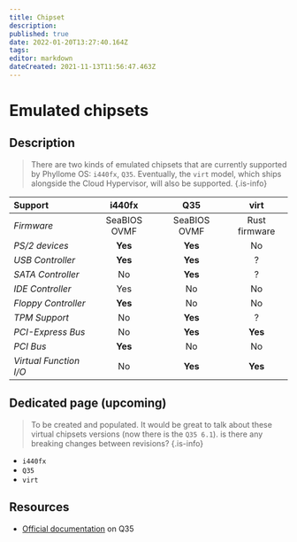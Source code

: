 ```yaml
---
title: Chipset
description: 
published: true
date: 2022-01-20T13:27:40.164Z
tags: 
editor: markdown
dateCreated: 2021-11-13T11:56:47.463Z
---
```


# Emulated chipsets

## Description

> There are two kinds of emulated chipsets that are currently supported by Phyllome OS: `i440fx`, `Q35`. Eventually, the `virt` model, which ships alongside the Cloud Hypervisor, will also be supported. 
{.is-info}

| **Support** | i440fx | Q35 | virt |
| :- | :-: | :-: | :-: |
| *Firmware* | SeaBIOS OVMF | SeaBIOS OVMF | Rust firmware |
| *PS/2 devices* | **Yes** | **Yes** | No | 
| *USB Controller* | **Yes** | **Yes** | ? | 
| *SATA Controller* | No | **Yes** | ? |
| *IDE Controller* | Yes | No | No |
| *Floppy Controller* | **Yes** | No | No |
| *TPM Support* | No | **Yes** | ? |
| *PCI-Express Bus* | No | **Yes** | **Yes** |
| *PCI Bus* | **Yes** | No | No |
| *Virtual Function I/O* | No | **Yes** | **Yes** |

## Dedicated page (upcoming)

> To be created and populated. It would be great to talk about these virtual chipsets versions (now there is the `Q35 6.1`). is there any breaking changes between revisions?
{.is-info}

* `i440fx`
* `Q35`
* `virt`

## Resources

* [Official documentation](https://wiki.qemu.org/Features/Q35) on Q35 